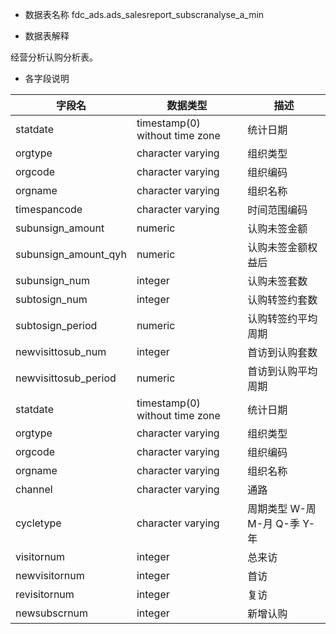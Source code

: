 - 数据表名称
fdc_ads.ads_salesreport_subscranalyse_a_min

- 数据表解释

经营分析认购分析表。

- 各字段说明

| 字段名               | 数据类型                        | 描述                         |
| -------------------- | ------------------------------- | ---------------------------- |
| statdate             | timestamp(0)  without time zone | 统计日期                     |
| orgtype              | character varying               | 组织类型                     |
| orgcode              | character  varying              | 组织编码                     |
| orgname              | character  varying              | 组织名称                     |
| timespancode         | character varying               | 时间范围编码                 |
| subunsign_amount     | numeric                         | 认购未签金额                 |
| subunsign_amount_qyh | numeric                         | 认购未签金额权益后           |
| subunsign_num        | integer                         | 认购未签套数                 |
| subtosign_num        | integer                         | 认购转签约套数               |
| subtosign_period     | numeric                         | 认购转签约平均周期           |
| newvisittosub_num    | integer                         | 首访到认购套数               |
| newvisittosub_period | numeric                         | 首访到认购平均周期           |
| statdate             | timestamp(0) without  time zone | 统计日期                     |
| orgtype              | character varying               | 组织类型                     |
| orgcode              | character  varying              | 组织编码                     |
| orgname              | character  varying              | 组织名称                     |
| channel              | character varying               | 通路                         |
| cycletype            | character varying               | 周期类型 W-周 M-月 Q-季 Y-年 |
| visitornum           | integer                         | 总来访                       |
| newvisitornum        | integer                         | 首访                         |
| revisitornum         | integer                         | 复访                         |
| newsubscrnum         | integer                         | 新增认购                     |

